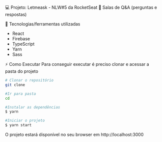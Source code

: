 💻 Projeto: Letmeask - NLW#5 da RocketSeat 🚀
Salas de Q&A (perguntas e respostas)

🔨 Tecnologias/ferramentas utilizadas

- React
- Firebase
- TypeScript
- Yarn
- Sass

⚡ Como Executar
Para conseguir executar é preciso clonar e acessar a pasta do projeto

```bash
# Clonar o repositório
git clone

#Ir para pasta
cd

#Instalar as dependências
$ yarn

#Iniciar o projeto
$ yarn start

```

O projeto estará disponível no seu browser em http://localhost:3000
